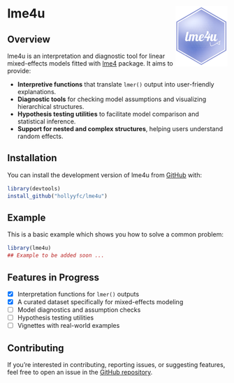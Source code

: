 
<!-- README.md is generated from README.Rmd. Please edit that file -->

# lme4u <a href="https://github.com/hollyyfc/lme4u"><img src="man/figures/logo.png" align="right" height="138" alt="lme4u repo" /></a>

<!-- badges: start -->
<!-- badges: end -->

## Overview

lme4u is an interpretation and diagnostic tool for linear mixed-effects
models fitted with
[lme4](https://cran.r-project.org/web/packages/lme4/index.html) package.
It aims to provide:

- **Interpretive functions** that translate `lmer()` output into
  user-friendly explanations.
- **Diagnostic tools** for checking model assumptions and visualizing
  hierarchical structures.
- **Hypothesis testing utilities** to facilitate model comparison and
  statistical inference.
- **Support for nested and complex structures**, helping users
  understand random effects.

## Installation

You can install the development version of lme4u from
[GitHub](https://github.com/) with:

``` r
library(devtools)
install_github("hollyyfc/lme4u")
```

## Example

This is a basic example which shows you how to solve a common problem:

``` r
library(lme4u)
## Example to be added soon ...
```

## Features in Progress

- [x] Interpretation functions for `lmer()` outputs
- [x] A curated dataset specifically for mixed-effects modeling
- [ ] Model diagnostics and assumption checks
- [ ] Hypothesis testing utilities
- [ ] Vignettes with real-world examples

## Contributing

If you’re interested in contributing, reporting issues, or suggesting
features, feel free to open an issue in the [GitHub
repository](https://github.com/hollyyfc/lme4u/issues).
